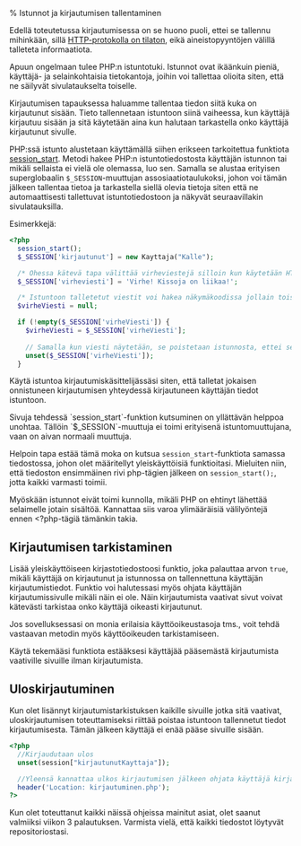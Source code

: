 % Istunnot ja kirjautumisen tallentaminen
<!-- order: 3 -->

Edellä toteutetussa kirjautumisessa on se huono puoli,
ettei se tallennu mihinkään, sillä [HTTP-protokolla on tilaton]({{rootdir}}web-sovelluksista.html#tilatiedon-hallinta-ja-samanaikaiset-aineistopyynn%C3%B6t),
eikä aineistopyyntöjen välillä talleteta informaatiota.

Apuun ongelmaan tulee PHP:n istuntotuki. 
Istunnot ovat ikäänkuin pieniä, käyttäjä- ja selainkohtaisia tietokantoja,
joihin voi tallettaa olioita siten, että ne säilyvät sivulataukselta toiselle.

Kirjautumisen tapauksessa haluamme tallentaa tiedon siitä kuka on kirjautunut
sisään. Tieto tallennetaan istuntoon siinä vaiheessa, kun käyttäjä kirjautuu sisään
ja sitä käytetään aina kun halutaan tarkastella onko käyttäjä kirjautunut sivulle.

PHP:ssä istunto alustetaan käyttämällä siihen erikseen tarkoitettua funktiota
[session_start](http://www.php.net/manual/en/function.session-start.php). 
Metodi hakee PHP:n istuntotiedostosta käyttäjän istunnon tai mikäli sellaista ei vielä ole olemassa, luo sen.
Samalla se alustaa erityisen superglobaalin `$_SESSION`-muuttujan assosiaatiotaulukoksi,
johon voi tämän jälkeen tallentaa tietoa ja tarkastella siellä olevia tietoja siten
että ne automaattisesti tallettuvat istuntotiedostoon ja näkyvät seuraavillakin sivulatauksilla.

Esimerkkejä:

~~~php
<?php
  session_start();
  $_SESSION['kirjautunut'] = new Kayttaja("Kalle");

  /* Ohessa kätevä tapa välittää virheviestejä silloin kun käytetään HTTP-redirectiä */ 
  $_SESSION['virheviesti'] = 'Virhe! Kissoja on liikaa!';

  /* Istuntoon talletetut viestit voi hakea näkymäkoodissa jollain toisella sivulla myöhemmin näin: */
  $virheViesti = null;

  if (!empty($_SESSION['virheViesti']) {
    $virheViesti = $_SESSION['virheViesti'];
    
    // Samalla kun viesti näytetään, se poistetaan istunnosta, ettei se näkyisi myöhemmin
    unset($_SESSION['virheViesti']);
  }
~~~

Käytä istuntoa kirjautumiskäsittelijässäsi siten, että talletat
jokaisen onnistuneen kirjautumisen yhteydessä kirjautuneen käyttäjän tiedot istuntoon.

<alert>
Sivuja tehdessä `session_start`-funktion kutsuminen on yllättävän helppoa unohtaa.
Tällöin `$_SESSION`-muuttuja ei toimi erityisenä istuntomuuttujana, vaan on aivan normaali muuttuja.

Helpoin tapa estää tämä moka on kutsua `session_start`-funktiota samassa tiedostossa, johon
olet määritellyt yleiskäyttöisiä funktioitasi. Mieluiten niin, että tiedoston ensimmäinen rivi php-tägien jälkeen on `session_start();`,
jotta kaikki varmasti toimii.
</alert>

<alert>

Myöskään istunnot eivät toimi kunnolla, mikäli PHP on ehtinyt lähettää
selaimelle jotain sisältöä. Kannattaa siis varoa 
ylimääräisiä välilyöntejä ennen &lt;?php-tägiä tämänkin takia.

</alert>

## Kirjautumisen tarkistaminen

Lisää yleiskäyttöiseen kirjastotiedostoosi funktio, 
joka palauttaa arvon `true`, mikäli käyttäjä on kirjautunut ja istunnossa on tallennettuna käyttäjän kirjautumistiedot.
Funktio voi halutessasi myös ohjata käyttäjän kirjautumissivulle mikäli näin ei ole.
Näin kirjautumista vaativat sivut voivat kätevästi tarkistaa onko käyttäjä oikeasti kirjautunut.

Jos sovelluksessasi on monia erilaisia käyttöoikeustasoja tms., voit tehdä
vastaavan metodin myös käyttöoikeuden tarkistamiseen.

Käytä tekemääsi funktiota estääksesi käyttäjää pääsemästä kirjautumista vaativille sivuille ilman kirjautumista.

## Uloskirjautuminen

Kun olet lisännyt kirjautumistarkistuksen kaikille sivuille jotka sitä vaativat,
uloskirjautumisen toteuttamiseksi riittää poistaa istuntoon tallennetut
tiedot kirjautumisesta. Tämän jälkeen käyttäjä ei enää pääse sivuille sisään.

~~~php
<?php
  //Kirjaudutaan ulos
  unset(session["kirjautunutKayttaja"]);

  //Yleensä kannattaa ulkos kirjautumisen jälkeen ohjata käyttäjä kirjautumissivulle
  header('Location: kirjautuminen.php');
?>
~~~

<last>

Kun olet toteuttanut kaikki näissä ohjeissa mainitut asiat, olet saanut valmiiksi viikon 3 palautuksen. Varmista vielä, että kaikki tiedostot löytyvät repositoriostasi.

</last>
